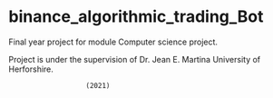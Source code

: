 # binance_algorithmic_trading_Bot
Final year project for module Computer science project.


Project is under the supervision of Dr. Jean E. Martina
University of Herforshire.

                       (2021)
